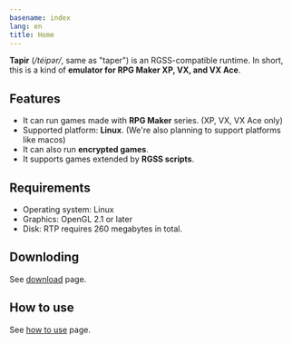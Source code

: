 ```yaml
---
basename: index
lang: en
title: Home
---
```


**Tapir** (<i>/téipər/</i>, same as "taper") is an RGSS-compatible runtime. In short, this is a kind of **emulator for RPG Maker XP, VX, and VX Ace**.

## Features

- It can run games made with **RPG Maker** series. (XP, VX, VX Ace only)
- Supported platform: **Linux**. (We're also planning to support platforms like macos)
- It can also run **encrypted games**.
- It supports games extended by **RGSS scripts**.

## Requirements

- Operating system: Linux
- Graphics: OpenGL 2.1 or later
- Disk: RTP requires 260 megabytes in total.

## Downloding

See [download](download.html) page.

## How to use

See [how to use](usage.html) page.
